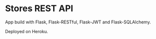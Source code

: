 # Stores REST API

App build with Flask, Flask-RESTful, Flask-JWT and Flask-SQLAlchemy.

Deployed on Heroku.
